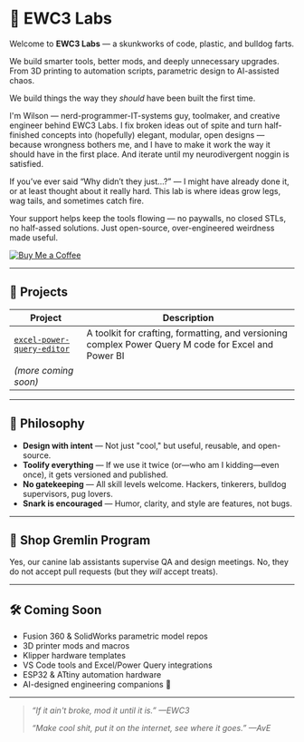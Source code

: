 # 🧪 EWC3 Labs

Welcome to **EWC3 Labs** — a skunkworks of code, plastic, and bulldog farts.

We build smarter tools, better mods, and deeply unnecessary upgrades. From 3D printing to automation scripts, parametric design to AI-assisted chaos.

We build things the way they *should* have been built the first time.

I'm Wilson — nerd-programmer-IT-systems guy, toolmaker, and creative engineer behind EWC3 Labs. I fix broken ideas out of spite and turn half-finished concepts into (hopefully) elegant, modular, open designs — because wrongness bothers me, and I have to make it work the way it should have in the first place. And iterate until my neurodivergent noggin is satisfied.

If you’ve ever said “Why didn’t they just…?” — I might have already done it, or at least thought about it really hard. This lab is where ideas grow legs, wag tails, and sometimes catch fire.

Your support helps keep the tools flowing — no paywalls, no closed STLs, no half-assed solutions. Just open-source, over-engineered weirdness made useful.

[![Buy Me a Coffee](https://img.shields.io/badge/-Buy%20Me%20a%20Coffee-ffdd00?style=flat-square&logo=buy-me-a-coffee&logoColor=black)](https://www.buymeacoffee.com/ewc3labs)

---

## 🧠 Projects

| Project | Description |
|---------|-------------|
| [`excel-power-query-editor`](https://github.com/ewc3labs/excel-power-query-editor) | A toolkit for crafting, formatting, and versioning complex Power Query M code for Excel and Power BI |
| *(more coming soon)* | |

---

## 🧐 Philosophy

- **Design with intent** — Not just "cool," but useful, reusable, and open-source.
- **Toolify everything** — If we use it twice (or—who am I kidding—even once), it gets versioned and published.
- **No gatekeeping** — All skill levels welcome. Hackers, tinkerers, bulldog supervisors, pug lovers.
- **Snark is encouraged** — Humor, clarity, and style are features, not bugs.

---

## 🐾 Shop Gremlin Program

Yes, our canine lab assistants supervise QA and design meetings. No, they do not accept pull requests (but they *will* accept treats).

---

## 🛠️ Coming Soon

- Fusion 360 & SolidWorks parametric model repos
- 3D printer mods and macros
- Klipper hardware templates
- VS Code tools and Excel/Power Query integrations
- ESP32 & ATtiny automation hardware
- AI-designed engineering companions 🤖

---

> *“If it ain't broke, mod it until it is.” —EWC3*
>
> *“Make cool shit, put it on the internet, see where it goes.” —AvE*

